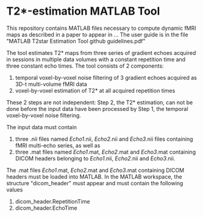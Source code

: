 # T2*-estimation MATLAB Tool

This repository contains MATLAB files necessary to compute dynamic fMRI maps as described in a paper to appear in ... The user guide is in the file 
"MATLAB T2star Estimation Tool github guidelines.pdf"

The tool estimates T2* maps from three series of gradient echoes acquired in sessions in multiple data volumes with a constant repetition time and three constant echo times. 
The tool consists of 2 components:
1.	temporal voxel-by-voxel noise filtering of 3 gradient echoes acquired as 3D-t multi-volume fMRI data
2.	voxel-by-voxel estimation of T2* at all acquired repetition times

These 2 steps are not independent: Step 2, the T2* estimation, can not be done before the input data have been processed by Step 1, the temporal voxel-by-voxel noise filtering.

The input data must contain

1.	three .nii files named *Echo1*.nii, *Echo2*.nii and *Echo3*.nii files containing fMRI multi-echo series, as well as 
2.	three .mat files named *Echo1*.mat, *Echo2*.mat  and *Echo3*.mat containing DICOM headers  belonging  to *Echo1*.nii, *Echo2*.nii and *Echo3*.nii.

The .mat files *Echo1*.mat, *Echo2*.mat  and *Echo3*.mat containing DICOM headers must be loaded into MATLAB.  In the MATLAB workspace, the structure "dicom_header" must appear  and must contain the following values

1.	dicom_header.RepetitionTime
2.	dicom_header.EchoTime
